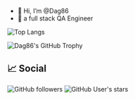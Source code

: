 - 👋 Hi, I’m @Dag86
- 👀 a full stack QA Engineer

![Top Langs](https://github-readme-stats.vercel.app/api/top-langs/?username=Dag86&layout=compact&theme=tokyonight)

![Dag86's GitHub Trophy](https://github-profile-trophy.vercel.app/?username=Dag86)

## 📈 Social

![GitHub followers](https://img.shields.io/github/followers/Dag86?label=Follow&style=social)
![GitHub User's stars](https://img.shields.io/github/stars/Dag86?affiliations=OWNER%2CCOLLABORATOR&style=social)
